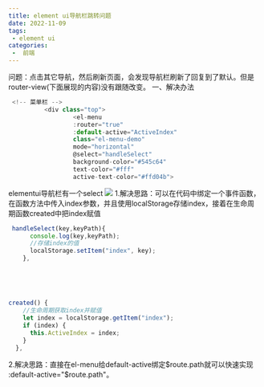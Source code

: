 ```yaml
---
title: element ui导航栏跳转问题
date: 2022-11-09
tags:
 - element ui
categories:
 -  前端
---
```

问题：点击其它导航，然后刷新页面，会发现导航栏刷新了回复到了默认。但是router-view(下面展现的内容)没有跟随改变。
一、解决办法
```javascript
 <!-- 菜单栏 -->
          <div class="top">
                  <el-menu
                  :router="true"
                  :default-active="ActiveIndex"
                  class="el-menu-demo"
                  mode="horizontal"
                  @select="handleSelect"
                  background-color="#545c64"
                  text-color="#fff"
                  active-text-color="#ffd04b">
```
elementui导航栏有一个select
![](https://img-blog.csdnimg.cn/680425fd761342148214f5f79ba75d6d.png)
 1.解决思路：可以在代码中绑定一个事件函数，在函数方法中传入index参数，并且使用localStorage存储index，接着在生命周期函数created中把index赋值
```javascript
 handleSelect(key,keyPath){
      console.log(key,keyPath);
      //存储index的值
      localStorage.setItem("index", key);
    },
 
 
 
 
 
created() {
    //生命周期获取index并赋值
    let index = localStorage.getItem("index");
    if (index) {
      this.ActiveIndex = index;
    }
  },
```
2.解决思路：直接在el-menu给default-active绑定$route.path就可以快速实现        :default-active="$route.path"。